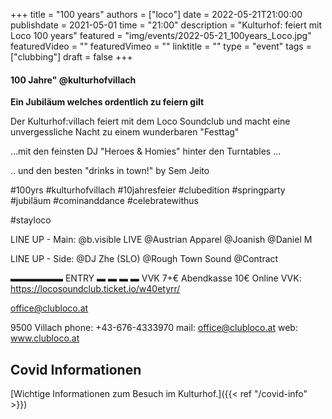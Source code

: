 +++
title = "100 years"
authors = ["loco"]
date = 2022-05-21T21:00:00
publishdate = 2021-05-01
time = "21:00"
description = "Kulturhof: feiert mit Loco 100 years"
featured = "img/events/2022-05-21_100years_Loco.jpg"
featuredVideo = ""
featuredVimeo = ""
linktitle = ""
type = "event"
tags = ["clubbing"]
draft = false
+++

 #### 100 Jahre" @kulturhofvillach 

**Ein Jubiläum welches ordentlich zu feiern gilt** 

Der Kulturhof:villach feiert mit dem Loco Soundclub und macht eine unvergessliche Nacht zu einem wunderbaren "Festtag"

...mit den feinsten DJ "Heroes & Homies" hinter den Turntables ...

.. und den besten "drinks in town!" by Sem Jeito

\#100yrs \#kulturhofvillach \#10jahresfeier \#clubedition \#springparty \#jubiläum \#cominanddance \#celebratewithus

\#stayloco

LINE UP - Main:
@b.visible LIVE
@Austrian Apparel
@Joanish
@Daniel M

LINE UP - Side:
@DJ Zhe (SLO)
@Rough Town Sound
@Contract

▬▬▬▬▬▬
ENTRY
▬ ▬ ▬ ▬
 VVK 7+€
 Abendkasse 10€
Online VVK: https://locosoundclub.ticket.io/w40etyrr/


office@clubloco.at

9500 Villach
phone: +43-676-4333970
mail: office@clubloco.at
web: www.clubloco.at


## Covid Informationen

[Wichtige Informationen zum Besuch im Kulturhof.]({{< ref "/covid-info" >}})
